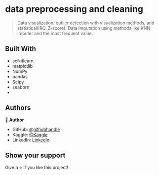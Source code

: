 # data preprocessing and cleaning

> Data visualization, outlier detection with visualization methods, and statistical(IRQ, Z-score).
> Data Imputation using methods like KNN imputer and the most frequent value.

## Built With

- scikitlearn
- matplotlib
- NumPy
- pandas
- Scipy
- seaborn
- 
## Authors

👤 **Author**

- GitHub: [@githubhandle](https://github.com/Abdona)
- Kaggle: [@Kaggle](https://www.kaggle.com/abdulrahmannaser)
- LinkedIn: [LinkedIn](https://www.linkedin.com/in/abdulrahmannaserelawady/)

## Show your support

Give a ⭐️ if you like this project!
